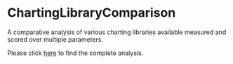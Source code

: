 # ChartingLibraryComparison
A comparative analysis of various charting libraries available measured and scored over multiple parameters.

Please click [here](https://docs.google.com/spreadsheets/d/15hFloYteL8PTxhjBCxFHkyqK-ov2EkA3TpcdYwxCDJU/edit?usp=sharing) to find the complete analysis.

